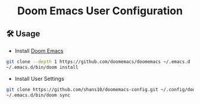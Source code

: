 <h1 align="center">Doom Emacs User Configuration</h1>

## 🛠 Usage

- Install [Doom Emacs](https://github.com/doomemacs/doomemacs)

```sh
git clone --depth 1 https://github.com/doomemacs/doomemacs ~/.emacs.d
~/.emacs.d/bin/doom install
```

- Install User Settings

```sh
git clone https://github.com/shans10/doomemacs-config.git ~/.config/doom
~/.emacs.d/bin/doom sync
```
